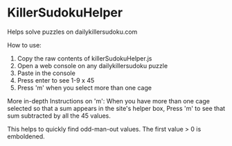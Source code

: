 # KillerSudokuHelper
Helps solve puzzles on dailykillersudoku.com

How to use:
1. Copy the raw contents of killerSudokuHelper.js
2. Open a web console on any dailykillersudoku puzzle
3. Paste in the console
4. Press enter to see 1-9 x 45
5. Press 'm' when you select more than one cage

More in-depth Instructions on 'm':
When you have more than one cage selected so that a sum appears in the site's helper box, Press 'm' to see that sum subtracted by all the 45 values.

This helps to quickly find odd-man-out values. The first value > 0 is emboldened.
